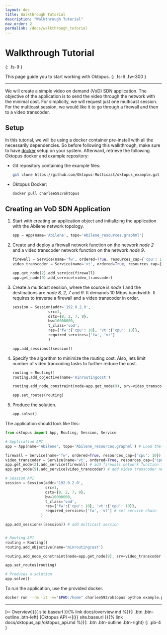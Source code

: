 ```yaml
---
layout: doc
title: Walkthrough Tutorial
description: "Walkthrough Tutorial"
nav_order: 2
permalink: /docs/walkthrough_tutorial
---
```


# Walkthrough Tutorial
{: .fs-9 }

This page guide you to start working with Oktopus. 
{: .fs-6 .fw-300 }

---

We will create a simple video on demand (VoD) SDN application. The objective of the application is to send the video through the network with the minimal cost. For simplicity, we will request just one multicast session. For the multicast session, we would like it to go through a firewall and then to a video transcoder.

## Setup 

In this tutorial, we will be using a docker container pre-install with all the necessarily dependencies. So before following this walkthrough, make sure to have [docker](https://docs.docker.com/get-docker/) setup on your system. Afterward, retrieve the following Oktopus docker and example repository:

* Git repository containing the example files:
    ```bash
    git clone https://github.com/Oktopus-Multicast/oktopus_example.git
    ```
* Oktopus Docker:
    ```bash
    docker pull charlee593/oktopus
    ```

## Creating an VoD SDN Application

1. Start with creating an application object and initializing the application with the Abilene network topology.
    ```python
    app = App(name='Abilene', topo='Abilene_resources.graphml')
    ```

2. Create and deploy a firewall network function on the network *node 2* and a video transcoder network function on the network *node 9*.
    ```python
    firewall = Service(name='fw', ordered=True, resources_cap={'cpu': 10})
    video_transcoder = Service(name='vt', ordered=True, resources_cap={'cpu': 10})

    app.get_node(2).add_service(firewall)
    app.get_node(9).add_service(video_transcoder)
    ```

3. Create a multicast session, where the source is *node 1* and the destinations are *node 8, 2, 7* and *9*. It demands 10 Mbps bandwidth. It requires to traverse a firewall and a video transcoder in order.

    ```python
    session = Session(addr='192.0.2.0', 
                    src=1, 
                    dsts={8, 2, 7, 9}, 
                    bw=10000000, 
                    t_class='vod',
                    res={'fw':{'cpu': 10}, 'vt':{'cpu': 10}},
                    required_services=['fw', 'vt']
                    )

    app.add_sessions([session])
    ```
4. Specify the algorithm to minimize the routing cost. Also, lets limit number of video trancoding tasks to further reduce the cost.  

    ```python
    routing = Routing()
    routing.add_objective(name='minroutingcost')

    routing.add_node_constraint(node=app.get_node(9), srv=video_transcoder, name='cpu', value=5)

    app.set_routes(routing)
    ```

5. Produce the solution.

    ```python
    app.solve()
    ```

The application should look like this:

```python
from oktopus import App, Routing, Session, Service

# Application API
app = App(name='Abilene', topo='Abilene_resources.graphml') # Load the network topology

firewall = Service(name='fw', ordered=True, resources_cap={'cpu': 10})
video_transcoder = Service(name='vt', ordered=True, resources_cap={'cpu': 10})
app.get_node(2).add_service(firewall) # add firewall network function to node 2
app.get_node(9).add_service(video_transcoder) # add video transcoder network function to node 9

# Session API
session = Session(addr='192.0.2.0', 
                  src=1, 
                  dsts={8, 2, 7, 9}, 
                  bw=10000000, 
                  t_class='vod',
                  res={'fw':{'cpu': 10}, 'vt':{'cpu': 10}},
                  required_services=['fw', 'vt'] # set service chain
                )

app.add_sessions([session]) # add multicast session


# Routing API
routing = Routing()
routing.add_objective(name='minroutingcost')

routing.add_node_constraint(node=app.get_node(9), srv=video_transcoder, name='cpu', value=5) # limit firewall usage to 5 cpu

app.set_routes(routing)

# Produces a solution
app.solve()
```

To run the application, use the provided docker.

```bash
docker run --rm -it -v="$PWD:/home" charlee593/oktopus python example.py
```

---

[⇦ Overview]({{ site.baseurl }}{% link docs/overview.md %}){: .btn .btn-outline .btn-left}
[Oktopus API ⇨]({{ site.baseurl }}{% link docs/oktopus_api/oktopus_api.md %}){: .btn .btn-outline .btn-right}
{: .pb-4 }
